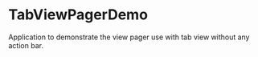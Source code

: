 TabViewPagerDemo
================

Application to demonstrate the view pager use with tab view without any action bar.
